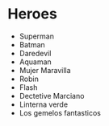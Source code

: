 # Heroes

* Superman
* Batman
* Daredevil
* Aquaman
* Mujer Maravilla
* Robin
* Flash
* Dectetive Marciano
* Linterna verde
* Los gemelos fantasticos